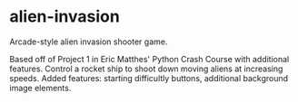 # alien-invasion
Arcade-style alien invasion shooter game.

Based off of Project 1 in Eric Matthes' Python Crash Course with additional
features. Control a rocket ship to shoot down moving aliens at increasing speeds.
Added features: starting difficultly buttons, additional background image elements.
